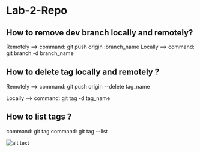 # Lab-2-Repo

## How to remove dev branch locally and remotely?

Remotely ==> command: git push origin :branch_name
Locally ==> command: git branch -d branch_name


## How to delete tag locally and remotely ?

Remotely ==> command: git push origin --delete tag_name

Locally ==> command: git tag -d tag_name

## How to list tags ?

command: git tag 
command: git tag --list 

![alt text](https://www.google.com/url?sa=i&url=https%3A%2F%2Finitialcommit.com%2Fblog%2FLearn-Git-Code-Definitive-Guide&psig=AOvVaw2ocyqQO27Fiyb3gWuoVj5R&ust=1641139561436000&source=images&cd=vfe&ved=0CAsQjRxqFwoTCNibg7f3kPUCFQAAAAAdAAAAABAI)
